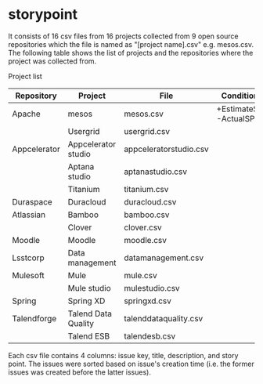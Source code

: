 # storypoint

It consists of 16 csv files from 16 projects collected from 9 open source repositories which the file is named as "[project name].csv" e.g. mesos.csv. The following table shows the list of projects and the repositories where the project was collected from.   

Project list

| Repository   | Project             | File                   | Condition              | Link                            |
|--------------|---------------------|------------------------|------------------------|---------------------------------|
| Apache       | mesos               | mesos.csv              |+EstimateSP -ActualSP.  | issues.apache.org/jira/browse   |
|              | Usergrid            | usergrid.csv           |
| Appcelerator | Appcelerator studio | appceleratorstudio.csv |
|              | Aptana studio       | aptanastudio.csv       |
|              | Titanium            | titanium.csv           |
| Duraspace    | Duracloud           | duracloud.csv          |
| Atlassian    | Bamboo              | bamboo.csv             |
|              | Clover              | clover.csv             |
| Moodle       | Moodle              | moodle.csv             |
| Lsstcorp     | Data management     | datamanagement.csv     |
| Mulesoft     | Mule                | mule.csv               |
|              | Mule studio         | mulestudio.csv         |
| Spring       | Spring XD           | springxd.csv           |
| Talendforge  | Talend Data Quality | talenddataquality.csv  |
|              | Talend ESB          | talendesb.csv          |

Each csv file contains 4 columns: issue key, title, description, and story point. The issues were sorted based on issue's creation time (i.e. the former issues was created before the latter issues).


